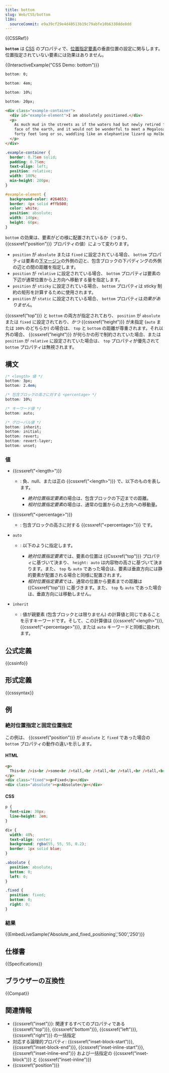 ```yaml
---
title: bottom
slug: Web/CSS/bottom
l10n:
  sourceCommit: e9a39cf29e4d40513b19c79abfe10b6338dde8dd
---
```


{{CSSRef}}

**`bottom`** は [CSS](/ja/docs/Web/CSS) のプロパティで、[位置指定要素](/ja/docs/Web/CSS/position)の垂直位置の設定に関与します。位置指定されていない要素には効果はありません。

{{InteractiveExample("CSS Demo: bottom")}}

```css interactive-example-choice
bottom: 0;
```

```css interactive-example-choice
bottom: 4em;
```

```css interactive-example-choice
bottom: 10%;
```

```css interactive-example-choice
bottom: 20px;
```

```html interactive-example
<div class="example-container">
  <div id="example-element">I am absolutely positioned.</div>
  <p>
    As much mud in the streets as if the waters had but newly retired from the
    face of the earth, and it would not be wonderful to meet a Megalosaurus,
    forty feet long or so, waddling like an elephantine lizard up Holborn Hill.
  </p>
</div>
```

```css interactive-example
.example-container {
  border: 0.75em solid;
  padding: 0.75em;
  text-align: left;
  position: relative;
  width: 100%;
  min-height: 200px;
}

#example-element {
  background-color: #264653;
  border: 4px solid #ffb500;
  color: white;
  position: absolute;
  width: 140px;
  height: 60px;
}
```

`bottom` の効果は、要素がどの様に配置されているか（つまり、 {{cssxref("position")}} プロパティの値）によって変わります。

- `position` が `absolute` または `fixed` に設定されている場合、 `bottom` プロパティは要素の[下マージン](/ja/docs/Web/CSS/CSS_box_model/Introduction_to_the_CSS_box_model)の外側の辺と、包含ブロックの下パディングの外側の辺との間の距離を指定します。
- `position` が `relative` に設定されている場合、 `bottom` プロパティは要素の下辺が通常位置から上方向へ移動する量を指定します。
- `position` が `sticky` に設定されている場合、 `bottom` プロパティは sticky 制約の矩形を計算するために使用されます。
- `position` が `static` に設定されている場合、 `bottom` プロパティは*効果がありません*。

{{cssxref("top")}} と `bottom` の両方が指定されており、 `position` が `absolute` または `fixed` に設定されており、_かつ_ {{cssxref("height")}} が未指定 (`auto` または `100%` のどちらか) の場合は、 `top` と `bottom` の距離が尊重されます。それ以外の場合、 {{cssxref("height")}} が何らかの形で制約されていた場合、または `position` が `relative` に設定されていた場合は、 `top` プロパティが優先されて `bottom` プロパティは無視されます。

## 構文

```css
/* <length> 値 */
bottom: 3px;
bottom: 2.4em;

/* 包含ブロックの高さに対する <percentage> */
bottom: 10%;

/* キーワード値 */
bottom: auto;

/* グローバル値 */
bottom: inherit;
bottom: initial;
bottom: revert;
bottom: revert-layer;
bottom: unset;
```

### 値

- {{cssxref("&lt;length&gt;")}}

  - : 負、null、または正の {{cssxref("&lt;length&gt;")}} で、以下のものを表します。

    - *絶対位置指定要素*の場合は、包含ブロックの下辺までの距離。
    - *相対位置指定要素*の場合は、通常の位置からの上方向への移動量。

- {{cssxref("&lt;percentage&gt;")}}
  - : 包含ブロックの高さに対する {{cssxref("&lt;percentage&gt;")}} です。
- `auto`

  - : 以下のように指定します。

    - *絶対位置指定要素*では、要素の位置は {{Cssxref("top")}} プロパティに基づいて決まり、 `height: auto` は内容物の高さに基づいて決まります。また、 `top` も `auto` であった場合は、要素は垂直方向には静的要素が配置される場合と同様に配置されます。
    - *相対位置指定要素*では、通常の位置から要素までの距離は {{Cssxref("top")}} に基づきます。また、 `top` も `auto` であった場合は、垂直方向には移動しません。

- `inherit`
  - : 値が親要素 (包含ブロックとは限りません) の計算値と同じであることを示すキーワードです。そして、この計算値は {{cssxref("&lt;length&gt;")}}, {{cssxref("&lt;percentage&gt;")}}, または `auto` キーワードと同様に扱われます。

## 公式定義

{{cssinfo}}

## 形式定義

{{csssyntax}}

## 例

### 絶対位置指定と固定位置指定

この例は、 {{cssxref("position")}} が `absolute` と `fixed` であった場合の `bottom` プロパティの動作の違いを示します。

#### HTML

```html
<p>
  This<br />is<br />some<br />tall,<br />tall,<br />tall,<br />tall,<br />tall<br />content.
</p>
<div class="fixed"><p>Fixed</p></div>
<div class="absolute"><p>Absolute</p></div>
```

#### CSS

```css
p {
  font-size: 30px;
  line-height: 2em;
}

div {
  width: 48%;
  text-align: center;
  background: rgba(55, 55, 55, 0.2);
  border: 1px solid blue;
}

.absolute {
  position: absolute;
  bottom: 0;
  left: 0;
}

.fixed {
  position: fixed;
  bottom: 0;
  right: 0;
}
```

### 結果

{{EmbedLiveSample('Absolute_and_fixed_positioning','500','250')}}

## 仕様書

{{Specifications}}

## ブラウザーの互換性

{{Compat}}

## 関連情報

- {{cssxref("inset")}}: 関連するすべてのプロパティである {{cssxref("top")}}, {{cssxref("bottom")}}, {{cssxref("left")}}, {{cssxref("right")}} の一括指定
- 対応する論理的プロパティ: {{cssxref("inset-block-start")}}, {{cssxref("inset-block-end")}}, {{cssxref("inset-inline-start")}}, {{cssxref("inset-inline-end")}} および一括指定の {{cssxref("inset-block")}} と {{cssxref("inset-inline")}}
- {{cssxref("position")}}
